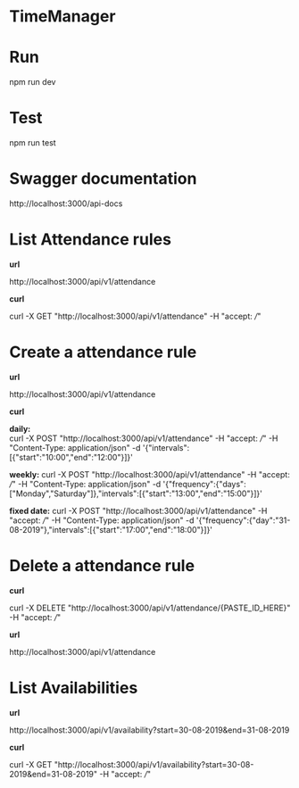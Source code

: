 # TimeManager

# Run

npm run dev

# Test

npm run test

# Swagger documentation

http://localhost:3000/api-docs

# List Attendance rules

**url**

http://localhost:3000/api/v1/attendance

**curl**

curl -X GET "http://localhost:3000/api/v1/attendance" -H "accept: */*"

# Create a attendance rule

**url**

http://localhost:3000/api/v1/attendance

**curl**

**daily:**  
curl -X POST "http://localhost:3000/api/v1/attendance" -H "accept: */*" -H "Content-Type: application/json" -d '{\"intervals\":[{\"start\":\"10:00\",\"end\":\"12:00\"}]}'

**weekly:**
curl -X POST "http://localhost:3000/api/v1/attendance" -H "accept: */*" -H "Content-Type: application/json" -d '{\"frequency\":{\"days\":[\"Monday\",\"Saturday\"]},\"intervals\":[{\"start\":\"13:00\",\"end\":\"15:00\"}]}'

**fixed date:**
curl -X POST "http://localhost:3000/api/v1/attendance" -H "accept: */*" -H "Content-Type: application/json" -d '{\"frequency\":{\"day\":\"31-08-2019\"},\"intervals\":[{\"start\":\"17:00\",\"end\":\"18:00\"}]}'

# Delete a attendance rule

**curl**

curl -X DELETE "http://localhost:3000/api/v1/attendance/{PASTE_ID_HERE}" -H "accept: */*"

**url**

http://localhost:3000/api/v1/attendance

# List Availabilities

**url**

http://localhost:3000/api/v1/availability?start=30-08-2019&end=31-08-2019

**curl**

curl -X GET "http://localhost:3000/api/v1/availability?start=30-08-2019&end=31-08-2019" -H "accept: */*"

